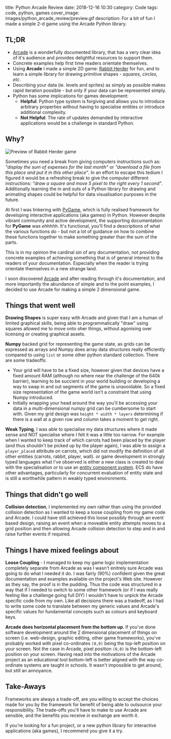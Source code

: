 title: Python Arcade Review
date: 2018-12-16 10:30
category: Code
tags: code, python, games
cover_image: images/python_arcade_review/preview.gif
description: For a bit of fun I made a simple 2-d game using the Arcade Python library. 

## TL;DR

- [Arcade](http://arcade.academy) is a wonderfully documented library, that has a very clear idea of it's audience and provides delightful resources to support them.
- Concrete examples help first time readers orientate themselves.
- Using **Arcade** I made a simple 2D game: [Rabbit Herder](https://github.com/ryancollingwood/arcade-rabbit-herder) for fun, and to learn a simple library for drawing primitive shapes - *squares, circles, etc*.
- Describing your data (ie. levels and sprites) as simply as possible makes rapid iteration possible - but only if your data can be represented simply.
- Python has some implications for games development:
    - **Helpful**: Python type system is forgiving and allows you to introduce arbitrary properties without having to specialise entities or introduce additional complexity.
    - **Not Helpful**: The rate of updates demanded by interactive applications would be a challenge in standard Python.

## Why?

![Preview of Rabbit Herder game]({static}/images/python_arcade_review/preview.gif)

Sometimes you need a break from giving computers instructions such as: *"display the sum of expenses for the last month"* or *"download a file from this place and put it in this other place"*. In an effort to escape this tedium I figured it would be a refreshing break to give the computer different instructions: *"draw a square and move 5 pixel to the right every 1 second"*.
Additionally learning the in and outs of a Python library for drawing and animating shapes could be helpful for data visualisation purposes in the future.

At first I was tinkering with [PyGame](https://www.pygame.org), which is fully realised framework for developing interactive applications (aka games) in Python. However despite vibrant community and active development, the supporting documentation for **PyGame** was *ehhhhh*. It's functional, you'll find a descriptions of what the various functions do - but not a lot of guidance on how to combine these functions together to make something greater than the sum of the parts.

This is in my opinion the cardinal sin of any documentation, not providing concrete examples of achieving something that is of general interest to the readers of your documentation. Especially when the reader is trying orientate themselves in a new strange land.

I soon discovered [Arcade](http://arcade.academy) and after reading through it's documentation, and more importantly the abundance of simple and to the point examples, I decided to use Arcade for making a simple 2 dimensional game.

## Things that went well

**Drawing Shapes** is super easy with Arcade and given that I am a human of limited graphical skills, being able to programmatically "draw" using squares allowed me to move onto oher things, without agonising over licensing or creating graphical assets.

**Numpy** backed grid for representing the game state, as grids can be expressed as arrays and Numpy does array data structures really efficiently compared to using `list` or some other python standard collection. There are some tradeoffs:
- Your grid will have to be a fixed size, however given that devices have a fixed amount RAM (although no where near the challenge of the 640k barrier), learning to be succient in your world building or developing a way to swap in and out segments of the game is unavoidable. So a fixed size representation of the game world isn't a constraint that using Numpy introduced.
- Initially wrapping your head around the way you'll be accessing your data in a multi-dimensional numpy grid can be cumbersome to start with. Given my grid design was `height * width * layers` determining if there is a wall at a given row and column takes a moment to get right.

**Weak Typing**, I was able to specialise my data structures where it made sense and NOT specialise where I felt it was a little too narrow. For example when I wanted to keep track of which carrots had been placed by the player (and thus shouldn't be picked up by the player again), I was able to assign a `player_placed` attribute on carrots, which did not modify the definition of all other entities (carrots, rabbit, player, wall).
or game development in strongly typed languages what I've observed is either a new class is created to deal with the specialisation or to use an [entity component system](https://en.wikipedia.org/wiki/Entity%E2%80%93component%E2%80%93system). ECS do have other advantages, particularly for concurrent evaluation of entity state and is still a worthwhile pattern in weakly typed environments.

## Things that didn't go well

**Collision detection**, I implemented my own rather than using the provided collision detection as I wanted to keep a loose coupling from my game code and Arcade. I could have still achieved this loose possibly through an event based design, raising an event when a moveable entity attempts moves to a grid position and then allowing Arcade collision detection to step and in and raise further events if required.

## Things I have mixed feelings about

**Loose Coupling** - I managed to keep my game logic implementation completely separate from Arcade as was I wasn't enitrely sure Arcade was going to do what I needed it do. I was fairly (90%) confident given the great documentation and examples available on the project's Web site. However as they say, the proof is in the pudding. Thus the code was structured in a way that if I needed to switch to some other framework (or if I was really feeling like a challenge going full DIY) I wouldn't have to unpick the Arcade specific code from my own.
Like all decisions there was a tradeoff, as I had to write some code to translate between my generic values and Arcade's specific values for fundamental concepts such as colours and keyboard keys.

**Arcade does horizontal placement from the bottom up**. If you've done software development around the 2 dimensional placement of things on screen (i.e. web-design, graphic editing, other game frameworks), you've probably worked with pixel co-ordinates `(0,0)` being the top-left position on your screen. Not the case in Arcade, pixel position `(0,0)` is the bottom-left position on your screen. Having read into the motivations of the Arcade project as an educational tool bottom-left is better aligned with the way co-ordinate systems are taught in schools. It wasn't impossible to get around, but still an annoyance.


## Take-Aways

Frameworks are always a trade-off, are you willing to accept the choices made for you by the framework for benefit of being able to outsource your responsibility. The trade-offs you'll have to make to use Arcade are sensible, and the benefits you receive in exchange are worth it.

If you're looking for a fun project, or a new python library for interactive applications (aka games), I recommend you give it a try.